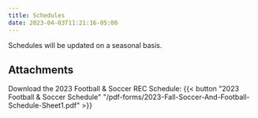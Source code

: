 ```yaml
---
title: Schedules
date: 2023-04-03T11:21:16-05:00
---
```


Schedules will be updated on a seasonal basis.

## Attachments



  <!-- Download the 2023 June Summer REC Schedule:  {{< button "2023 Summer REC Schedule" "/pdf-forms/2023-SummerRECSchedule.pdf" >}}

  Download the 2023 June T-Ball REC Schedule:  {{< button "2023 T-Ball Schedule" "/pdf-forms/2023-TBallRECSchedule.pdf" >}}

  Download the May 2022 Softball REC Schedule:  {{< button "May 2022 Softball Schedule" "/pdf-forms/2022-MaySoftballRECSchedule.pdf" >}}

  Download the June 2022 Softball REC Schedule:  {{< button "June 2022 Softball Schedule" "/pdf-forms/2022JuneSoftballRECSchedule.pdf" >}}

  Download the May 2022 3rd/4th Grade Baseball REC Schedule:  {{< button "May 2022 3rd/4th Grade Baseball Schedule" "/pdf-forms/2022-MayBaseball-3rd_4thGradeRECSchedule.pdf" >}}

  Download the June 2022 3rd/4th Grade Baseball REC Schedule:  {{< button "June 2022 3rd/4th Grade Baseball Schedule" "/pdf-forms/2022-JuneBaseball-3rd_4thGradeRECSchedule.pdf" >}}

  Download the May 2022 5th/6th Grade Baseball REC Schedule:  {{< button "May 2022 5th/6th Grade Baseball Schedule" "/pdf-forms/2022-MayBaseball-5th_6thGradeRECSchedule.pdf" >}}

  Download the June 2022 5th/6th Grade Baseball REC Schedule:  {{< button "June 2022 5th/6th Grade Baseball Schedule" "/pdf-forms/2022-JuneBaseball-5th_6thGradeRECSchedule.pdf" >}} -->

  Download the 2023 Football & Soccer REC Schedule:  {{< button "2023 Football & Soccer Schedule" "/pdf-forms/2023-Fall-Soccer-And-Football-Schedule-Sheet1.pdf" >}}

  <!-- Download the 2022-23 Basketball REC Schedule:  {{< button "2022-23 Basketball Schedule" "2022-23-Basketball-Registration-Info-Sheet.pdf" >}} -->
